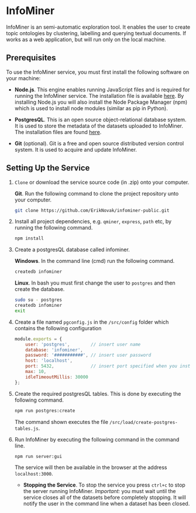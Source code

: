 # InfoMiner

InfoMiner is an semi-automatic exploration tool. It enables the user to create topic
ontologies by clustering, labelling and querying textual documents. If works as a web application, but will run only on the local machine.

## Prerequisites

To use the InfoMiner service, you must first install the following software on your machine:

- **Node.js**. This engine enables running JavaScript files and is required for running the InfoMiner service. The installation file is available [here](https://nodejs.org/en/download/). By installing Node.js you will also install the Node Package Manager (npm) which is used to install node modules (similar as pip in Python).

- **PostgresQL**. This is an open source object-relational database system. It is used to store the metadata of the datasets uploaded to InfoMiner. The installation files are found [here](https://www.postgresql.org/download/).

- **Git** (optional). Git is a free and open source distributed version control system. It is used to acquire and update InfoMiner.

## Setting Up the Service

1. `Clone` or download the service source code (in .zip) onto your computer.

    **Git**. Run the following command to clone the project repository unto your computer.
    ```bash
    git clone https://github.com/ErikNovak/infominer-public.git
    ```

2. Install all project dependencies, e.g. `qminer`, `express`, `path` etc, by running the following command.
    ```bash
    npm install
    ```

3. Create a postgresQL database called infominer.

    **Windows**. In the command line (cmd) run the following command.
    ```bash
    createdb infominer
    ```
    **Linux**. In bash you must first change the user to `postgres` and then create the database.
    ```bash
    sudo su - postgres
    createdb infominer
    exit
    ```

4. Create a file named `pgconfig.js` in the `/src/config` folder which contains the following configuration
    ```javascript
    module.exports = {
        user: 'postgres',        // insert user name
        database: 'infominer',
        password: '###########', // insert user password
        host: 'localhost',
        port: 5432,              // insert port specified when you installed postgresQL
        max: 10,
        idleTimeoutMillis: 30000
    };
    ```

5. Create the required postgresQL tables. This is done by executing the following command.
    ```bash
    npm run postgres:create
    ```
    The command shown executes the file `/src/load/create-postgres-tables.js`.

6. Run InfoMiner by executing the following command in the command line.
    ```bash
    npm run server:gui
    ```
    The service will then be available in the browser at the address `localhost:3000`.

    - **Stopping the Service**. To stop the service you press `ctrl+c` to stop the server running InfoMiner. *Important:* you must wait until the service closes all of the datasets before completely stopping. It will notify the user in the command line when a dataset has been closed.


